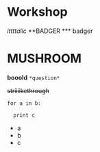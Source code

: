 # Workshop

*ittttalic*
**BADGER *** badger
# MUSHROOM

**booold**
`*question*`

~~striiiikethrough~~

```
for a in b:

  print c

```

- a
- b
- c
